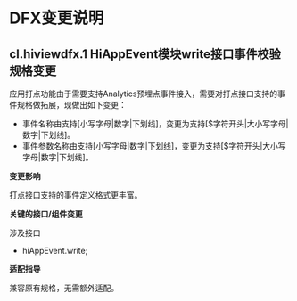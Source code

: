 # DFX变更说明

## cl.hiviewdfx.1 HiAppEvent模块write接口事件校验规格变更

应用打点功能由于需要支持Analytics预埋点事件接入，需要对打点接口支持的事件规格做拓展，现做出如下变更：

  - 事件名称由支持[小写字母|数字|下划线]，变更为支持[$字符开头|大小写字母|数字|下划线]。
  - 事件参数名称由支持[小写字母|数字|下划线]，变更为支持[$字符开头|大小写字母|数字|下划线]。

**变更影响**

打点接口支持的事件定义格式更丰富。

**关键的接口/组件变更**

涉及接口

  - hiAppEvent.write;

**适配指导**

兼容原有规格，无需额外适配。
